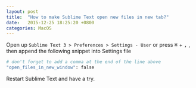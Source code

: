 ```yaml
---
layout: post
title:  "How to make Sublime Text open new files in new tab?"
date:   2015-12-25 18:25:20 +0800
categories: MacOS
---
```


Open up `Sublime Text 3 > Preferences > Settings - User` or press <kbd>&#8984;</kbd> + <kbd>,</kbd> , then append the following snippet into Settings file

``` bash
# don't forget to add a comma at the end of the line above
"open_files_in_new_window": false
```
Restart Sublime Text and have a try.
